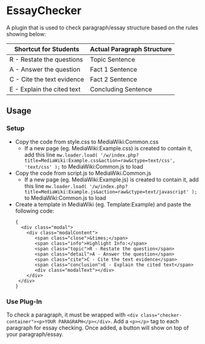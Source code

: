 ﻿# EssayChecker
 
 A plugin that is used to check paragraph/essay structure based on the rules showing below:
 
 | Shortcut for Students | Actual Paragraph Structure |
 | --------------------- | -------------------------- |
 | R - Restate the questions | Topic Sentence |
 | A - Answer the question | Fact 1 Sentence |
 | C - Cite the text evidence | Fact 2 Sentence |
 | E - Explain the cited text | Concluding Sentence |

## Usage

### Setup

- Copy the code from style.css to MediaWiki:Common.css
  - If a new page (eg. MediaWiki:Example.css) is created to contain it, add this line 
  `mw.loader.load( '/w/index.php?title=MediaWiki:Example.css&action=raw&ctype=text/css', 'text/css' );` to MediaWiki:Common.js to load 
- Copy the code from script.js to MediaWiki.Common.js
  - If a new page (eg. MediaWiki:Example.js) is created to contain it, add this line 
  `mw.loader.load( '/w/index.php?title=MediaWiki:Example.js&action=raw&ctype=text/javascript' );` to MediaWiki:Common.js to load
- Create a template in MediaWiki (eg. Template:Example) and paste the following code:
  ```
  {
    <div class="modal">
      <div class="modalContent">
         <span class="close">&times;</span>
         <span class="info">Highlight Info:</span>
         <span class="topic">R - Restate the question</span>
         <span class="detail">A - Answer the question</span>
         <span class="cite">C - Cite the text evidence</span>
         <span class="conclusion">E - Explain the cited text</span>
         <div class="modalText"></div>
      </div>
   </div>
  }
  ```
  
### Use Plug-In

To check a paragraph, it must be wrapped with `<div class="checker-container"><p>YOUR PARAGRAPH</p></div>`. Add a `<p></p>` tag to each paragraph for essay checking. Once added, a button will show on top of your paragraph/essay. 
